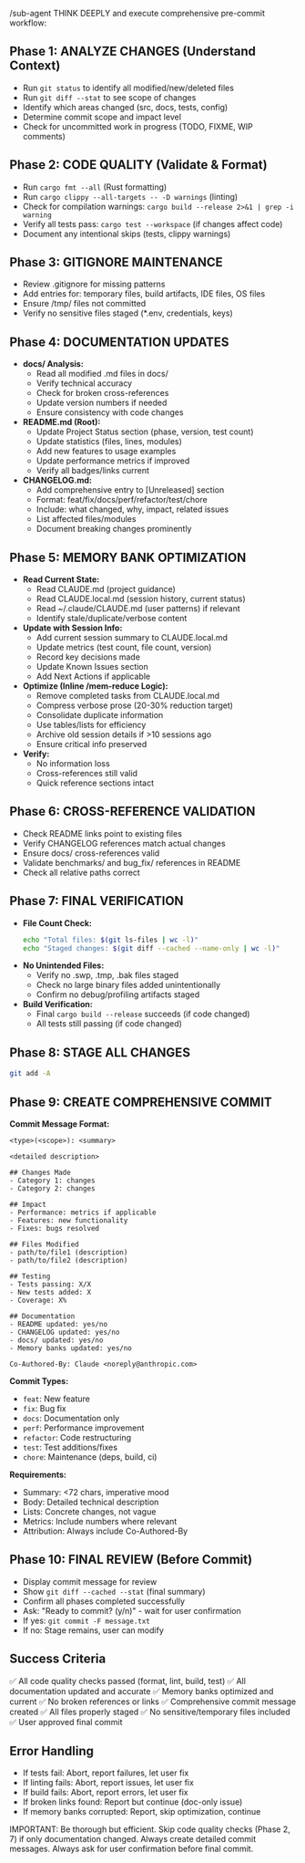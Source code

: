 /sub-agent THINK DEEPLY and execute comprehensive pre-commit workflow:

## Phase 1: ANALYZE CHANGES (Understand Context)
- Run `git status` to identify all modified/new/deleted files
- Run `git diff --stat` to see scope of changes
- Identify which areas changed (src, docs, tests, config)
- Determine commit scope and impact level
- Check for uncommitted work in progress (TODO, FIXME, WIP comments)

## Phase 2: CODE QUALITY (Validate & Format)
- Run `cargo fmt --all` (Rust formatting)
- Run `cargo clippy --all-targets -- -D warnings` (linting)
- Check for compilation warnings: `cargo build --release 2>&1 | grep -i warning`
- Verify all tests pass: `cargo test --workspace` (if changes affect code)
- Document any intentional skips (tests, clippy warnings)

## Phase 3: GITIGNORE MAINTENANCE
- Review .gitignore for missing patterns
- Add entries for: temporary files, build artifacts, IDE files, OS files
- Ensure /tmp/ files not committed
- Verify no sensitive files staged (*.env, credentials, keys)

## Phase 4: DOCUMENTATION UPDATES
- **docs/ Analysis:**
  - Read all modified .md files in docs/
  - Verify technical accuracy
  - Check for broken cross-references
  - Update version numbers if needed
  - Ensure consistency with code changes
- **README.md (Root):**
  - Update Project Status section (phase, version, test count)
  - Update statistics (files, lines, modules)
  - Add new features to usage examples
  - Update performance metrics if improved
  - Verify all badges/links current
- **CHANGELOG.md:**
  - Add comprehensive entry to [Unreleased] section
  - Format: feat/fix/docs/perf/refactor/test/chore
  - Include: what changed, why, impact, related issues
  - List affected files/modules
  - Document breaking changes prominently

## Phase 5: MEMORY BANK OPTIMIZATION
- **Read Current State:**
  - Read CLAUDE.md (project guidance)
  - Read CLAUDE.local.md (session history, current status)
  - Read ~/.claude/CLAUDE.md (user patterns) if relevant
  - Identify stale/duplicate/verbose content
- **Update with Session Info:**
  - Add current session summary to CLAUDE.local.md
  - Update metrics (test count, file count, version)
  - Record key decisions made
  - Update Known Issues section
  - Add Next Actions if applicable
- **Optimize (Inline /mem-reduce Logic):**
  - Remove completed tasks from CLAUDE.local.md
  - Compress verbose prose (20-30% reduction target)
  - Consolidate duplicate information
  - Use tables/lists for efficiency
  - Archive old session details if >10 sessions ago
  - Ensure critical info preserved
- **Verify:**
  - No information loss
  - Cross-references still valid
  - Quick reference sections intact

## Phase 6: CROSS-REFERENCE VALIDATION
- Check README links point to existing files
- Verify CHANGELOG references match actual changes
- Ensure docs/ cross-references valid
- Validate benchmarks/ and bug_fix/ references in README
- Check all relative paths correct

## Phase 7: FINAL VERIFICATION
- **File Count Check:**
  ```bash
  echo "Total files: $(git ls-files | wc -l)"
  echo "Staged changes: $(git diff --cached --name-only | wc -l)"
  ```
- **No Unintended Files:**
  - Verify no .swp, .tmp, .bak files staged
  - Check no large binary files added unintentionally
  - Confirm no debug/profiling artifacts staged
- **Build Verification:**
  - Final `cargo build --release` succeeds (if code changed)
  - All tests still passing (if code changed)

## Phase 8: STAGE ALL CHANGES
```bash
git add -A
```

## Phase 9: CREATE COMPREHENSIVE COMMIT
**Commit Message Format:**
```
<type>(<scope>): <summary>

<detailed description>

## Changes Made
- Category 1: changes
- Category 2: changes

## Impact
- Performance: metrics if applicable
- Features: new functionality
- Fixes: bugs resolved

## Files Modified
- path/to/file1 (description)
- path/to/file2 (description)

## Testing
- Tests passing: X/X
- New tests added: X
- Coverage: X%

## Documentation
- README updated: yes/no
- CHANGELOG updated: yes/no
- docs/ updated: yes/no
- Memory banks updated: yes/no

Co-Authored-By: Claude <noreply@anthropic.com>
```

**Commit Types:**
- `feat`: New feature
- `fix`: Bug fix
- `docs`: Documentation only
- `perf`: Performance improvement
- `refactor`: Code restructuring
- `test`: Test additions/fixes
- `chore`: Maintenance (deps, build, ci)

**Requirements:**
- Summary: <72 chars, imperative mood
- Body: Detailed technical description
- Lists: Concrete changes, not vague
- Metrics: Include numbers where relevant
- Attribution: Always include Co-Authored-By

## Phase 10: FINAL REVIEW (Before Commit)
- Display commit message for review
- Show `git diff --cached --stat` (final summary)
- Confirm all phases completed successfully
- Ask: "Ready to commit? (y/n)" - wait for user confirmation
- If yes: `git commit -F message.txt`
- If no: Stage remains, user can modify

## Success Criteria
✅ All code quality checks passed (format, lint, build, test)
✅ All documentation updated and accurate
✅ Memory banks optimized and current
✅ No broken references or links
✅ Comprehensive commit message created
✅ All files properly staged
✅ No sensitive/temporary files included
✅ User approved final commit

## Error Handling
- If tests fail: Abort, report failures, let user fix
- If linting fails: Abort, report issues, let user fix
- If build fails: Abort, report errors, let user fix
- If broken links found: Report but continue (doc-only issue)
- If memory banks corrupted: Report, skip optimization, continue

IMPORTANT: Be thorough but efficient. Skip code quality checks (Phase 2, 7) if only documentation changed. Always create detailed commit messages. Always ask for user confirmation before final commit.